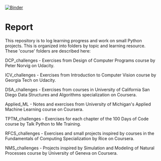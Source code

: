 [![Binder](https://mybinder.org/badge_logo.svg)](https://mybinder.org/v2/gh/grant-king/report/master)

# Report

This repository is to log learning progress and work on small Python projects. This is organized into folders by topic and learning resource. These 'course' folders are described here:

DCP_challenges - Exercises from Design of Computer Programs course by Peter Norvig on Udacity.

ICV_challenges - Exercises from Introduction to Computer Vision course by Georgia Tech on Udacity. 

DSA_challenges - Exercises from courses in University of California San Diego Data Structures and Algorithms specialization on Coursera.

Applied_ML - Notes and exercises from University of Michigan's Applied Machine Learning course on Coursera.

TPTM_challenges - Exercises for each chapter of the 100 Days of Code course by Talk Python to Me Training.

RFCS_challenges - Exercises and small projects inspired by courses in the Fundamentals of Computing Specialization by Rice on Coursera.

NMS_challenges - Projects inspired by Simulation and Modeling of Natural Processes course by University of Geneva on Coursera.
